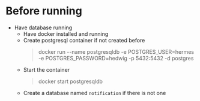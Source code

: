 # Before running

- Have database running
  - Have docker installed and running 
  - Create postgresql container if not created before
    > docker run --name postgresqldb -e POSTGRES_USER=hermes -e POSTGRES_PASSWORD=hedwig -p 5432:5432 -d postgres
  - Start the container
    > docker start postgresqldb
  - Create a database named `notification` if there is not one